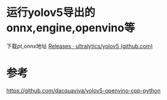 # 运行yolov5导出的onnx,engine,openvino等

下载pt,onnx地址 [Releases · ultralytics/yolov5 (github.com)](https://github.com/ultralytics/yolov5/releases)



# 参考

https://github.com/dacquaviva/yolov5-openvino-cpp-python